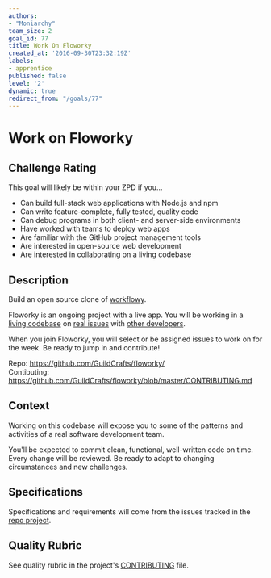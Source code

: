 ```yaml
---
authors:
- "Moniarchy"
team_size: 2
goal_id: 77
title: Work On Floworky
created_at: '2016-09-30T23:32:19Z'
labels:
- apprentice
published: false
level: '2'
dynamic: true
redirect_from: "/goals/77"
---
```


# Work on Floworky

## Challenge Rating

This goal will likely be within your ZPD if you...

- Can build full-stack web applications with Node.js and npm
- Can write feature-complete, fully tested, quality code
- Can debug programs in both client- and server-side environments
- Have worked with teams to deploy web apps
- Are familiar with the GitHub project management tools
- Are interested in open-source web development
- Are interested in collaborating on a living codebase

## Description

Build an open source clone of [workflowy](https://workflowy.com/).

Floworky is an ongoing project with a live app. You will be working in a [living codebase](https://github.com/GuildCrafts/floworky/commits/master) on [real issues](https://github.com/GuildCrafts/floworky/issues) with [other developers](https://github.com/GuildCrafts/floworky/graphs/contributors).

When you join Floworky, you will select or be assigned issues to work on for the week. Be ready to jump in and contribute!

Repo: https://github.com/GuildCrafts/floworky/
<br>Contibuting: https://github.com/GuildCrafts/floworky/blob/master/CONTRIBUTING.md

## Context

Working on this codebase will expose you to some of the patterns and activities of a real software development team.

You'll be expected to commit clean, functional, well-written code on time. Every change will be reviewed. Be ready to adapt to changing circumstances and new challenges.

## Specifications

Specifications and requirements will come from the issues tracked in the [repo project](https://github.com/GuildCrafts/floworky/projects/2).

## Quality Rubric

See quality rubric in the project's [CONTRIBUTING](https://github.com/GuildCrafts/floworky/blob/master/CONTRIBUTING.md) file.
